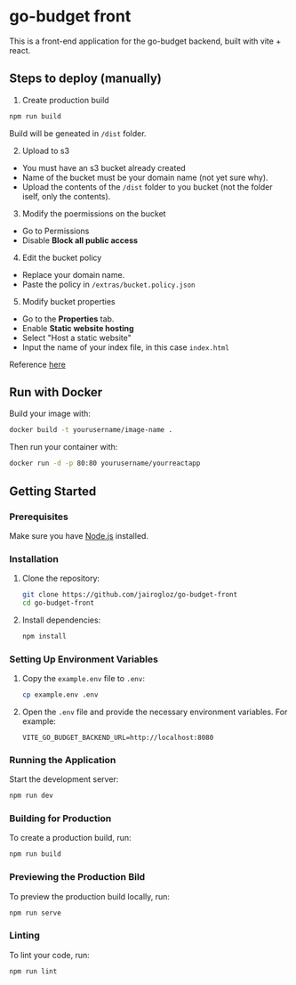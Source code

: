 # go-budget front

This is a front-end application for the go-budget backend, built with vite + react.

## Steps to deploy (manually)

1. Create production build

```bash
npm run build
```

Build will be geneated in `/dist` folder.

2. Upload to s3

- You must have an s3 bucket already created
- Name of the bucket must be your domain name (not yet sure why).
- Upload the contents of the `/dist` folder to you bucket (not the folder iself, only the contents).

3. Modify the poermissions on the bucket

- Go to Permissions
- Disable **Block all public access**

4. Edit the bucket policy

- Replace your domain name.
- Paste the policy in `/extras/bucket.policy.json`

5. Modify bucket properties

- Go to the **Properties** tab.
- Enable **Static website hosting**
- Select "Host a static website"
- Input the name of your index file, in this case `index.html`

Reference [here](https://www.youtube.com/watch?v=_zshr7fswRQ)

## Run with Docker

Build your image with:

```bash
docker build -t yourusername/image-name .
```

Then run your container with:

```bash
docker run -d -p 80:80 yourusername/yourreactapp
```

## Getting Started

### Prerequisites

Make sure you have [Node.js](https://nodejs.org/) installed.

### Installation

1. Clone the repository:

   ```bash
   git clone https://github.com/jairogloz/go-budget-front
   cd go-budget-front
   ```

2. Install dependencies:
   ```bash
   npm install
   ```

### Setting Up Environment Variables

1. Copy the `example.env` file to `.env`:

   ```bash
   cp example.env .env
   ```

2. Open the `.env` file and provide the necessary environment variables. For example:
   ```env
   VITE_GO_BUDGET_BACKEND_URL=http://localhost:8080
   ```

### Running the Application

Start the development server:

```bash
npm run dev
```

### Building for Production

To create a production build, run:

```bash
npm run build
```

### Previewing the Production Bild

To preview the production build locally, run:

```bash
npm run serve
```

### Linting

To lint your code, run:

```bash
npm run lint
```
